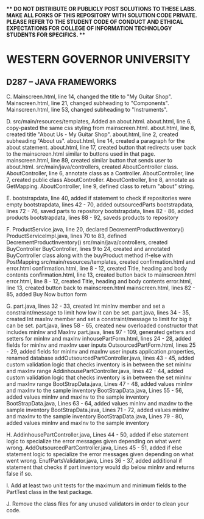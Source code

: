 <strong>** DO NOT DISTRIBUTE OR PUBLICLY POST SOLUTIONS TO THESE LABS. MAKE ALL FORKS OF THIS REPOSITORY WITH SOLUTION CODE PRIVATE. PLEASE REFER TO THE STUDENT CODE OF CONDUCT AND ETHICAL EXPECTATIONS FOR COLLEGE OF INFORMATION TECHNOLOGY STUDENTS FOR SPECIFICS. ** </strong>

# WESTERN GOVERNOR UNIVERSITY 
## D287 – JAVA FRAMEWORKS

C.  Mainscreen.html, line 14, changed the title to "My Guitar Shop".
    Mainscreen.html, line 21, changed subheading to "Components".
    Mainscreen.html, line 53, changed subheading to "Instruments".

D.  src/main/resources/templates, Added an about.html.
    about.html, line 6, copy-pasted the same css styling from mainscreen.html. 
    about.html, line 8, created title "About Us - My Guitar Shop".
    about.html, line 2, created subheading "About us".
    about.html, line 14, created a paragraph for the about statement.
    about.html, line  17, created button that redirects user back to the mainscreen.html similar to buttons used in that
    page.
    mainscreen.html, line 89, created similar button that sends user to about.html.
    src/main/java/controllers, created AboutController class.
    AboutController, line 6, annotate class as a Controller.
    AboutController, line 7, created public class AboutController.
    AboutController, line 8, annotate as GetMapping.
    AboutController, line 9, defined class to return "about" string.


E.  bootstrapdata, line 40, added if statement to check if repositories were empty
    bootstrapdata, lines 42 - 70, added outsourcedParts
    bootstrapdata, lines 72 - 76, saved parts to repository
    bootstrapdata, lines 82 - 86, added products
    bootstrapdata, lines 88 - 92, saveds products to repository


F.  ProductService.java, line 20, declared DecrementProductInventory()
    ProductServiceImpl.java, lines 70 to 83, defined DecrementProductInventory()
    src/main/java/controllers, created BuyController
    BuyController, lines 9 to 24, created and annotated BuyController class along
    with the buyProduct method if-else with PostMapping
    src/main/resources/templates, created confirmation.html and error.html
    confirmation.html, line 8 - 12, created Title, heading and body contents
    confirmation.html, line 13, created button back to mainscreen.html
    error.html, line 8 - 12, created Title, heading and body contents
    error.html, line 13, created button back to mainscreen.html
    mainscreen.html, lines 82 - 85, added Buy Now button form


G.  part.java, lines 32 - 33, created Int minInv member and set a constraint/message
    to limit how low it can be set.
    part.java, lines 34 - 35, created Int maxInv member and set a constraint/message
    to limit for big it can be set.
    part.java, lines 58 - 65, created new overloaded constructor that includes minInv and MaxInv
    part.java, lines 97 - 109, generated getters and setters for minInv and maxInv
    inhousePartForm.html, lines 24 - 28, added fields for minInv and maxInv user inputs
    OutsourcedPartForm.html, lines 25 - 29, added fields for minInv and maxInv user inputs
    application.properties, renamed database
    addOutsourcedPartController.java, lines 43 - 45, added custom validation logic that checks
    inventory is in between the set minInv and maxInv range
    AddinhousePartController.java, lines 42 - 44, added custom validation logic that checks
    inventory is in between the set minInv and maxInv range
    BootStrapData.java, Lines 47 - 48, added values minInv and maxInv to the sample inventory
    BootStrapData.java, Lines 55 - 56, added values minInv and maxInv to the sample inventory
    BootStrapData.java, Lines 63 - 64, added values minInv and maxInv to the sample inventory
    BootStrapData.java, Lines 71 - 72, added values minInv and maxInv to the sample inventory
    BootStrapData.java, Lines 79 - 80, added values minInv and maxInv to the sample inventory


H.  AddinhousePartController.java, Lines 44 - 50, added if else statement logic to specialize
    the error messages given depending on what went wrong.
    AddOutsourcedPartController.java, Lines 45 - 51, added if else statement logic to specialize
    the error messages given depending on what went wrong.
    EnufPartsValidator.java, Lines 36 - 37, added additional if statement that checks if part inventory
    would dip below minInv and returns false if so.

I.  Add at least two unit tests for the maximum and minimum fields to the PartTest class in the test package.


J.  Remove the class files for any unused validators in order to clean your code.
